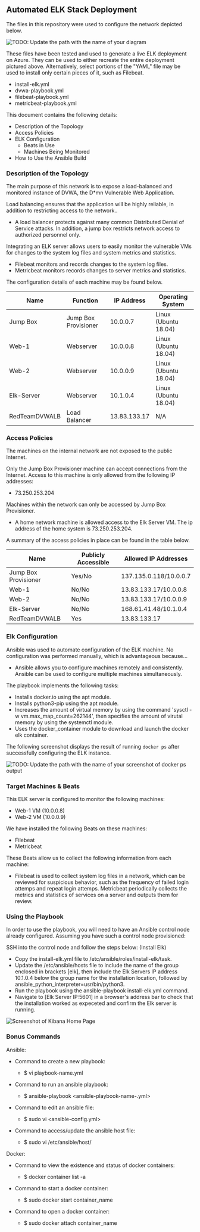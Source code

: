 ## Automated ELK Stack Deployment

The files in this repository were used to configure the network depicted below.

![TODO: Update the path with the name of your diagram](Diagrams/Cloud-Network-Diagram.png)

These files have been tested and used to generate a live ELK deployment on Azure. They can be used to either recreate the entire deployment pictured above. Alternatively, select portions of the "YAML" file may be used to install only certain pieces of it, such as Filebeat.

  - install-elk.yml
  - dvwa-playbook.yml
  - filebeat-playbook.yml
  - metricbeat-playbook.yml

This document contains the following details:
- Description of the Topology
- Access Policies
- ELK Configuration
  - Beats in Use
  - Machines Being Monitored
- How to Use the Ansible Build


### Description of the Topology

The main purpose of this network is to expose a load-balanced and monitored instance of DVWA, the D*mn Vulnerable Web Application.

Load balancing ensures that the application will be highly reliable, in addition to restricting access to the network..
- A load balancer protects against many common Distributed Denial of Service attacks. In addition, a jump box restricts network access to authorized personnel only.

Integrating an ELK server allows users to easily monitor the vulnerable VMs for changes to the system log files and system metrics and statistics.
- Filebeat monitors and records changes to the system log files.
- Metricbeat monitors records changes to server metrics and statistics.

The configuration details of each machine may be found below.

| Name          | Function             | IP Address   | Operating System     |
|---------------|----------------------|--------------|----------------------|
| Jump Box      | Jump Box Provisioner | 10.0.0.7     | Linux (Ubuntu 18.04) |
| Web-1         | Webserver            | 10.0.0.8     | Linux (Ubuntu 18.04) |
| Web-2         | Webserver            | 10.0.0.9     | Linux (Ubuntu 18.04) |
| Elk-Server    | Webserver            | 10.1.0.4     | Linux (Ubuntu 18.04) |
| RedTeamDVWALB | Load Balancer        | 13.83.133.17 | N/A                  |

### Access Policies

The machines on the internal network are not exposed to the public Internet. 

Only the Jump Box Provisioner machine can accept connections from the Internet. Access to this machine is only allowed from the following IP addresses:
- 73.250.253.204

Machines within the network can only be accessed by Jump Box Provisioner.
- A home network machine is allowed access to the Elk Server VM. The ip address of the home system is 73.250.253.204.

A summary of the access policies in place can be found in the table below.

| Name                 | Publicly Accessible | Allowed IP Addresses   |
|----------------------|---------------------|------------------------|
| Jump Box Provisioner | Yes/No              | 137.135.0.118/10.0.0.7 |
| Web-1                | No/No               | 13.83.133.17/10.0.0.8  |
| Web-2                | No/No               | 13.83.133.17/10.0.0.9  |
| Elk-Server           | No/No               | 168.61.41.48/10.1.0.4  |
| RedTeamDVWALB        | Yes                 | 13.83.133.17           |

### Elk Configuration

Ansible was used to automate configuration of the ELK machine. No configuration was performed manually, which is advantageous because...
- Ansible allows you to configure machines remotely and consistently. Ansible can be used to configure multiple machines simultaneously.

The playbook implements the following tasks:
- Installs docker.io using the apt module.
- Installs python3-pip using the apt module.
- Increases the amount of virtual memory by using the command 'sysctl -w vm.max_map_count=262144', then specifies 
  the amount of virutal memory by using the systemctl module.
- Uses the docker_container module to download and launch the docker elk container.

The following screenshot displays the result of running `docker ps` after successfully configuring the ELK instance.

![TODO: Update the path with the name of your screenshot of docker ps output](Images/docker-ps-ELK.JPG)

### Target Machines & Beats
This ELK server is configured to monitor the following machines:
- Web-1 VM (10.0.0.8)
- Web-2 VM (10.0.0.9)

We have installed the following Beats on these machines:
- Filebeat
- Metricbeat

These Beats allow us to collect the following information from each machine:
- Filebeat is used to collect system log files in a network, which can be reviewed for suspicious behavior, such as the  frequency of failed login attemps and repeat login attemps. Metricbeat periodically collects the metrics and statistics of services on a server and outputs them for review.

### Using the Playbook
In order to use the playbook, you will need to have an Ansible control node already configured. Assuming you have such a control node provisioned: 

SSH into the control node and follow the steps below: (Install Elk)

- Copy the install-elk.yml file to /etc/ansible/roles/install-elk/task.
- Update the /etc/ansible/hosts file to include the name of the group enclosed in brackets [elk], then include 
  the Elk Servers IP address 10.1.0.4 below the group name for the installation location, followed by ansible_python_interpreter=usr/bin/python3.
- Run the playbook using the ansible-playbook install-elk.yml command. 
- Navigate to [Elk Server IP:5601] in a browser's address bar to check that the installation worked as
  expeceted and confirm the Elk server is running.

![Screenshot of Kibana Home Page](Images/Kibana_Elk_Confirmation.JPG)


### Bonus Commands
Ansible:

- Command to create a new playbook:
    - $ vi playbook-name.yml

- Command to run an ansible playbook:
     - $ ansible-playbook <ansible-playbook-name-.yml>

- Command to edit an ansible file:
     - $ sudo vi <ansible-config.yml>

- Command to access/update the ansible host file:
     - $ sudo vi /etc/ansible/host/

Docker:

- Command to view the existence and status of docker containers:
     - $ docker container list -a

- Command to start a docker container:
     - $ sudo docker start container_name

- Command to open a docker container:
     - $ sudo docker attach container_name

